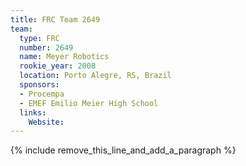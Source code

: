 ```yaml
---
title: FRC Team 2649
team:
  type: FRC
  number: 2649
  name: Meyer Robotics
  rookie_year: 2008
  location: Porto Alegre, RS, Brazil
  sponsors:
  - Procempa
  - EMEF Emilio Meier High School
  links:
    Website:
---
```


{% include remove_this_line_and_add_a_paragraph %}